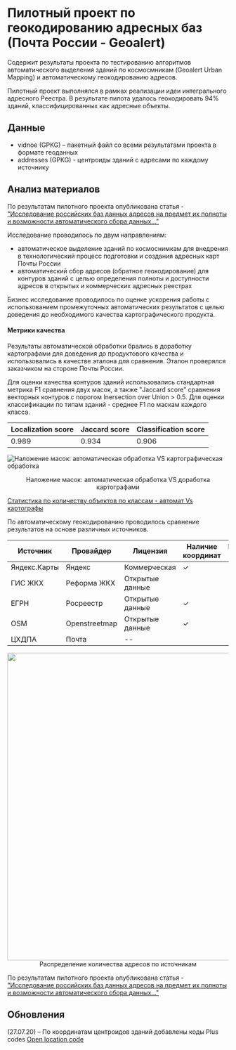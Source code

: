 # Пилотный проект по геокодированию адресных баз (Почта России - Geoalert)

Содержит результаты проекта по тестированию алгоритмов автоматического выделения зданий по космосмникам (Geoalert Urban Mapping) и автоматическому геокодированию адресов.

Пилотный проект выполнялся в рамках реализации идеи интегрального адресного Реестра. В результате пилота удалось геокодировать 94% зданий, классифицированных как адресные объекты.

Данные
------

- vidnoe (GPKG) – пакетный файл со всеми результатами проекта в формате геоданных
- addresses (GPKG) - центроиды зданий с адресами по каждому источнику


Анализ материалов
-----------------

По результатам пилотного проекта опубликована статья -
["Исследование российских баз данных адресов на предмет их полноты и возможности автоматического сбора данных..."](https://medium.com/@geoalert/geocoding-post-94f05f40c4da)


Исследование проводилось по двум направлениям: 
- автоматическое выделение зданий по космоснимкам для внедрения в технологический процесс подготовки и создания адресных карт Почты России
- автоматический сбор адресов (обратное геокодирование) для контуров зданий с целью определения полноты и доступности адресов в открытых и коммерческих адресных реестрах

Бизнес исследование проводилось по оценке ускорения работы с использованием промежуточных автоматических результатов с целью доведения до необходимого качества картографического продукта.

#### Метрики качества

Результаты автоматической обработки брались в доработку картографами для доведения до продуктового качества и использовались в качестве эталона для сравнения. Эталон проверялся заказчиком на стороне Почты России.

Для оценки качества контуров зданий использовались стандартная метрика F1 сравнения двух масок, а также "Jaccard score" сравнения векторных контуров c порогом Inersection over Union > 0.5. Для оценки классификации по типам зданий - среднее F1 по маскам каждого класса. 


| Localization score | Jaccard score| Classification score |
| --- | --- | --- |
| 0.989| 0.934 | 0.906 |


![Наложение масок: автоматическая обработка VS картографическая обработка](https://i.ibb.co/k5tbH1D/vidnoe-masks.png)
<div style="text-align: center">Наложение масок: автоматическая обработка VS доработка картографами</div>

[Статистика по количеству объектов по классам - автомат Vs картографы](https://github.com/Geoalert/vidnoe_benchmark/blob/master/docs/Compare%20before_vs_after.pdf)


По автоматическому геокодированию проводилось сравнение результатов на основе различных источников.

| Источник | Провайдер|  Лицензия | Наличие координат | Наличие API|
| --- | --- | --- | --- | --- |
| Яндекс.Карты | Яндекс | Коммерческая | ✓ | ✓ |
| ГИС ЖКХ | Реформа ЖКХ | Открытые данные | | ✓ |
| ЕГРН | Росреестр | Открытые данные | ✓ | |
| OSM | Openstreetmap | Открытые данные | ✓  | ✓ |
| ЦХДПА | Почта | -- | | |

<img src="https://miro.medium.com/max/1400/1*55DtRvrkZ9LaIQ72Fbr8Ag.png" width="700"> 
<div style="text-align: center">Распределение количества адресов по источникам</div>


По результатам пилотного проекта опубликована статья -
["Исследование российских баз данных адресов на предмет их полноты и возможности автоматического сбора данных..."](https://medium.com/@geoalert/geocoding-post-94f05f40c4da)

Обновления
----------

(27.07.20) – По координатам центроидов зданий добавлены коды Plus codes [Open location code](https://en.wikipedia.org/wiki/Open_Location_Code)